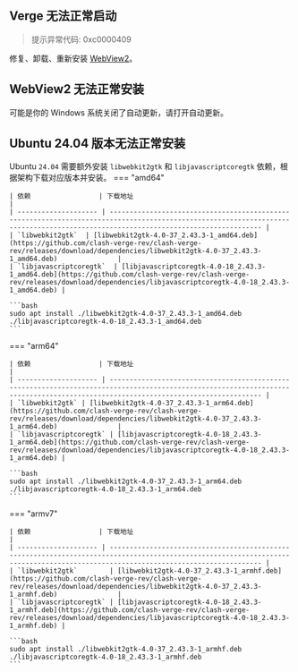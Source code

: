 ## Verge 无法正常启动

> 提示异常代码: 0xc0000409

修复、卸载、重新安装 [WebView2](https://developer.microsoft.com/zh-cn/microsoft-edge/webview2/#download)。

## WebView2 无法正常安装

可能是你的 Windows 系统关闭了自动更新，请打开自动更新。

## Ubuntu 24.04 版本无法正常安装

Ubuntu `24.04` 需要额外安装 `libwebkit2gtk` 和 `libjavascriptcoregtk` 依赖，根据架构下载对应版本并安装。
=== "amd64"

    | 依赖                 | 下载地址                                                                                                                                                                           |
    | -------------------- | ---------------------------------------------------------------------------------------------------------------------------------------------------------------------------------- |
    | `libwebkit2gtk`  | [libwebkit2gtk-4.0-37_2.43.3-1_amd64.deb](https://github.com/clash-verge-rev/clash-verge-rev/releases/download/dependencies/libwebkit2gtk-4.0-37_2.43.3-1_amd64.deb)               |
    | `libjavascriptcoregtk`  | [libjavascriptcoregtk-4.0-18_2.43.3-1_amd64.deb](https://github.com/clash-verge-rev/clash-verge-rev/releases/download/dependencies/libjavascriptcoregtk-4.0-18_2.43.3-1_amd64.deb) |

    ```bash
    sudo apt install ./libwebkit2gtk-4.0-37_2.43.3-1_amd64.deb ./libjavascriptcoregtk-4.0-18_2.43.3-1_amd64.deb
    ```

=== "arm64"

    | 依赖                 | 下载地址                                                                                                                                                                           |
    | -------------------- | ---------------------------------------------------------------------------------------------------------------------------------------------------------------------------------- |
    | `libwebkit2gtk` | [libwebkit2gtk-4.0-37_2.43.3-1_arm64.deb](https://github.com/clash-verge-rev/clash-verge-rev/releases/download/dependencies/libwebkit2gtk-4.0-37_2.43.3-1_arm64.deb)               |
    | `libjavascriptcoregtk` | [libjavascriptcoregtk-4.0-18_2.43.3-1_arm64.deb](https://github.com/clash-verge-rev/clash-verge-rev/releases/download/dependencies/libjavascriptcoregtk-4.0-18_2.43.3-1_arm64.deb) |

    ```bash
    sudo apt install ./libwebkit2gtk-4.0-37_2.43.3-1_arm64.deb ./libjavascriptcoregtk-4.0-18_2.43.3-1_arm64.deb
    ```

=== "armv7"

    | 依赖                 | 下载地址                                                                                                                                                                           |
    | -------------------- | ---------------------------------------------------------------------------------------------------------------------------------------------------------------------------------- |
    | `libwebkit2gtk`        | [libwebkit2gtk-4.0-37_2.43.3-1_armhf.deb](https://github.com/clash-verge-rev/clash-verge-rev/releases/download/dependencies/libwebkit2gtk-4.0-37_2.43.3-1_armhf.deb)               |
    | `libjavascriptcoregtk` | [libjavascriptcoregtk-4.0-18_2.43.3-1_armhf.deb](https://github.com/clash-verge-rev/clash-verge-rev/releases/download/dependencies/libjavascriptcoregtk-4.0-18_2.43.3-1_armhf.deb) |

    ```bash
    sudo apt install ./libwebkit2gtk-4.0-37_2.43.3-1_armhf.deb ./libjavascriptcoregtk-4.0-18_2.43.3-1_armhf.deb
    ```
